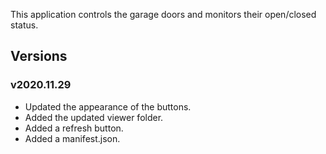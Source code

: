 This application controls the garage doors and monitors their open/closed status.

## Versions

### v2020.11.29
* Updated the appearance of the buttons.
* Added the updated viewer folder.
* Added a refresh button.
* Added a manifest.json.
